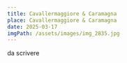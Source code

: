 ```yaml
---
title: Cavallermaggiore & Caramagna
place: Cavallermaggiore & Caramagna
date: 2025-03-17
imgPath: /assets/images/img_2835.jpg
---
```

d﻿a scrivere